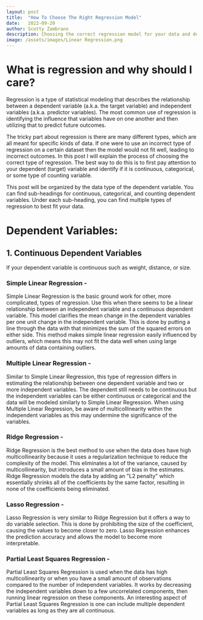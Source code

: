 ```yaml
---
layout: post
title:  "How To Choose The Right Regression Model"
date:   2022-09-20
author: Scotty Zambrano
description: Choosing the correct regression model for your data and desired outcome.
image: /assets/images/Linear Regression.png
---
```


# What is regression and why should I care?

Regression is a type of statistical modeling that describes the relationship between a dependent variable (a.k.a. the target variable) and independent variables (a.k.a. predictor variables). The most common use of regression is identifying the influence that variables have on one another and then utilizing that to predict future outcomes. 

The tricky part about regression is there are many different types, which are all meant for specific kinds of data. If one were to use an incorrect type of regression on a certain dataset then the model would not fit well, leading to incorrect outcomes. In this post I will explain the process of choosing the correct type of regression. The best way to do this is to first pay attention to your dependent (target) variable and identify if it is continuous, categorical, or some type of counting variable. 

This post will be organized by the data type of the dependent variable. You can find sub-headings for continuous, categorical, and counting dependent variables. Under each sub-heading, you can find multiple types of regression to best fit your data. 

# Dependent Variables:

## 1. Continuous Dependent Variables

If your dependent variable is continuous such as weight, distance, or size.

### Simple Linear Regression - 
Simple Linear Regression is the basic ground work for other, more complicated, types of regression. Use this when there seems to be a linear relationship between an independent variable and a continuous dependent variable. This model clarifies the mean change in the dependent variables per one unit change in the independent variable. This is done by putting a line through the data with that minimizes the sum of the squared errors on either side. This method makes simple linear regression easily influenced by outliers, which means this may not fit the data well when using large amounts of data containing outliers. 

### Multiple Linear Regression - 
Similar to Simple Linear Regression, this type of regression differs in estimating the relationship between one dependent variable and two or more independent variables. The dependent still needs to be continuous but the independent variables can be either continuous or categorical and the data will be modeled similarly to Simple Linear Regression. When using Multiple Linear Regression, be aware of multicollinearity within the independent variables as this may undermine the significance of the variables. 

### Ridge Regression - 
Ridge Regression is the best method to use when the data does have high multicollinearity because it uses a regularization technique to reduce the complexity of the model. This eliminates a lot of the variance, caused by multicollinearity, but introduces a small amount of bias in the estimates. Ridge Regression models the data by adding an "L2 penalty" which essentially shrinks all of the coefficients by the same factor, resulting in none of the coefficients being eliminated. 

### Lasso Regression - 
Lasso Regression is very similar to Ridge Regression but it offers a way to do variable selection. This is done by prohibiting the size of the coefficient, causing the values to become closer to zero. Lasso Regression enhances the prediction accuracy and allows the model to become more interpretable. 

### Partial Least Squares Regression - 
Partial Least Squares Regression is used when the data has high multicollinearity or when you have a small amount of observations compared to the number of independent variables. It works by decreasing the independent variables down to a few uncorrelated components, then running linear regression on these components. An interesting aspect of Partial Least Squares Regression is one can include multiple dependent variables as long as they are all continuous.  




